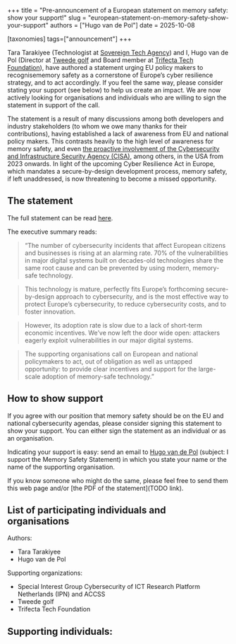 +++
title = "Pre-announcement of a European statement on memory safety: show your support!"
slug = "european-statement-on-memory-safety-show-your-support"
authors = ["Hugo van de Pol"]
date = 2025-10-08

[taxonomies]
tags=["announcement"]
+++

Tara Tarakiyee (Technologist at [Sovereign Tech Agency](https://www.sovereign.tech/)) and I, Hugo van de Pol (Director at [Tweede golf](https://tweedegolf.nl/en) and Board member at [Trifecta Tech Foundation](https://trifectatech.org/)), have authored a statement urging EU policy makers to recognisememory safety as a cornerstone of Europe’s cyber resilience
strategy, and to act accordingly. If you feel the same way, please consider stating your support (see below) to help us create an impact. We are now actively looking for organisations and individuals who are willing to sign the statement in support of the call.

<!-- more -->

The statement is a result of many discussions among both developers and industry stakeholders (to whom we owe many thanks for their contributions), having established a lack of awareness from EU and national policy makers. This contrasts heavily to the high level of awareness for memory safety, and even [the proactive involvement of the Cybersecurity and Infrastructure Security Agency (CISA)](https://www.cisa.gov/securebydesign), among others, in the USA from 2023 onwards. In light of the upcoming Cyber Resilience Act in Europe, which mandates a secure-by-design development process, memory safety, if left unaddressed, is now threatening to become a missed opportunity.

## The statement

The full statement can be read [here](/docs/improving-europes-cybersecurity-posture-through-memory-safety-v20251007.pdf). 

The executive summary reads: 

> “The number of cybersecurity incidents that affect European citizens and businesses is rising at an alarming rate. 70% of the vulnerabilities in major digital systems built on decades-old technologies share the same root cause and can be prevented by using modern, memory-safe technology.

> This technology is mature, perfectly fits Europe’s forthcoming secure-by-design approach to cybersecurity, and is the most effective way to protect Europe’s cybersecurity, to reduce cybersecurity costs, and to foster innovation.

> However, its adoption rate is slow due to a lack of short-term economic incentives. We’ve now left the door wide open: attackers eagerly exploit vulnerabilities in our major digital systems.

> The supporting organisations call on European and national policymakers to act, out of obligation as well as untapped opportunity: to provide clear incentives and support for the large-scale adoption of memory-safe technology.”

## How to show support

If you agree with our position that memory safety should be on the EU and national cybersecurity agendas, please consider signing this statement to show your support. You can either sign the statement as an individual or as an organisation.

Indicating your support is easy: send an email to [Hugo van de Pol](hugo@trifectatech.org) (subject: I support the Memory Safety Statement) in which you state your name or the name of the supporting organisation. 

If you know someone who might do the same, please feel free to send them this web page and/or [the PDF of the statement](TODO link).

## List of participating individuals and organisations

Authors:
- Tara Tarakiyee
- Hugo van de Pol

Supporting organizations:
- Special Interest Group Cybersecurity of ICT Research Platform Netherlands (IPN) and ACCSS
- Tweede golf   
- Trifecta Tech Foundation

Supporting individuals:
- 
